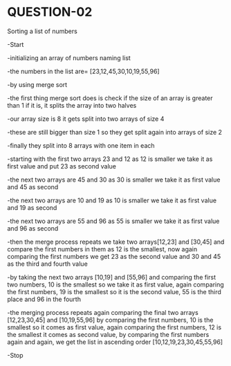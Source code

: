 # QUESTION-02
Sorting a list of numbers


-Start


-initializing an array of numbers naming list


-the numbers in the list are= [23,12,45,30,10,19,55,96]


-by using merge sort


-the first thing merge sort does is check if the size of an array is greater than 1 if it is, it splits the array into two halves


-our array size is 8 it gets split into two arrays of size 4


-these are still bigger than size 1 so they get split again into arrays of size 2


-finally they split into 8 arrays with one item in each


-starting with the first two arrays 23 and 12 as 12 is smaller we take it as first value and put 23 as second value


-the next two arrays are 45 and 30 as 30 is smaller we take it as first value and 45 as second


-the next two arrays are 10 and 19 as 10 is smaller we take it as first value and 19 as second


-the next two arrays are 55 and 96 as 55 is smaller we take it as first value and 96 as second


-then the merge process repeats we take two arrays[12,23] and [30,45] and compare the first numbers in them as 12 is the smallest, now again comparing the first numbers we get 23 as the second value and 30 and 45 as the third and fourth value


-by taking the next two arrays [10,19] and [55,96] and comparing the first two numbers, 10 is the smallest so we take it as first value, again comparing the first numbers, 19 is the smallest so it is the second value, 55 is the third place and 96 in the fourth


-the merging process repeats again comparing the final two arrays [12,23,30,45] and [10,19,55,96] by comparing the first numbers, 10 is the smallest so it comes as first value, again comparing the first numbers, 12 is the smallest it comes as second value, by comparing the first numbers again and again, we get the list in ascending order [10,12,19,23,30,45,55,96]


-Stop


